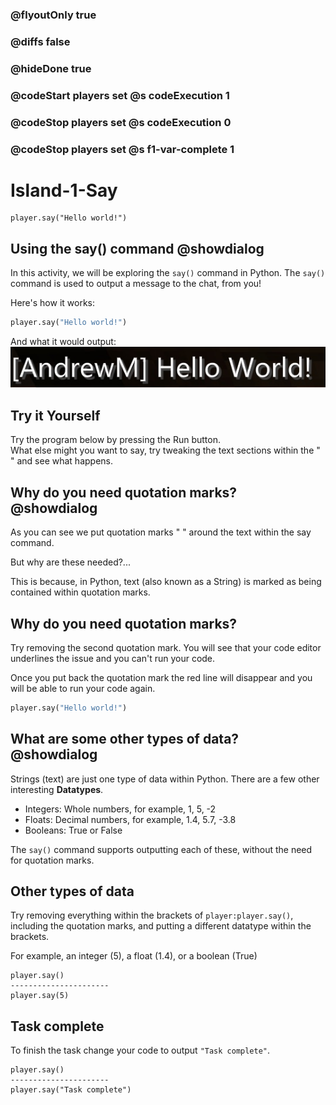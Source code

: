 ### @flyoutOnly true
### @diffs false
### @hideDone true
### @codeStart players set @s codeExecution 1
### @codeStop players set @s codeExecution 0
### @codeStop players set @s f1-var-complete 1


# Island-1-Say
```template
player.say("Hello world!")
```

## Using the say() command @showdialog

In this activity, we will be exploring the `say()` command in Python. The `say()` command is used to output a message to the chat, from you! 

Here's how it works:
```python
player.say("Hello world!")
```
And what it would output:
![Say output](https://raw.githubusercontent.com/CausewayDigital/Minecraft-EE-MakeCode/refs/heads/master/tutorials/python-islands/island-1/standalone/say1.jpg)

## Try it Yourself
Try the program below by pressing the Run button.    
What else might you want to say, try tweaking the text sections within the " " and see what happens.


## Why do you need quotation marks? @showdialog
As you can see we put quotation marks " " around the text within the say command.   

But why are these needed?...   

This is because, in Python, text (also known as a String) is marked as being contained within quotation marks.


## Why do you need quotation marks?
Try removing the second quotation mark. You will see that your code editor underlines the issue and you can't run your code.

Once you put back the quotation mark the red line will disappear and you will be able to run your code again.
```python
player.say("Hello world!")
```

## What are some other types of data? @showdialog

Strings (text) are just one type of data within Python. There are a few other interesting **Datatypes**.   
- Integers: Whole numbers, for example, 1, 5, -2
- Floats: Decimal numbers, for example, 1.4, 5.7, -3.8
- Booleans: True or False

The `say()` command supports outputting each of these, without the need for quotation marks.

## Other types of data
Try removing everything within the brackets of `player:player.say()`, including the quotation marks, and putting a different datatype within the brackets.

For example, an integer (5), a float (1.4), or a boolean (True)

```diffpython
player.say()
----------------------
player.say(5)
```

## Task complete
To finish the task change your code to output `"Task complete"`.

```diffpython
player.say()
----------------------
player.say("Task complete")
```
